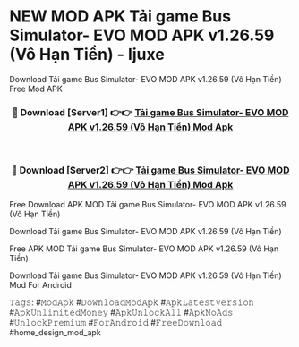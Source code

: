 # NEW MOD APK Tải game Bus Simulator- EVO MOD APK v1.26.59 (Vô Hạn Tiền) - ljuxe
Download Tải game Bus Simulator- EVO MOD APK v1.26.59 (Vô Hạn Tiền) Free Mod APK

<div align="center">
<h3>🔴 Download [Server1] 👉👉 <a href="https://apk-comot.site?title=Tải_game_Bus_Simulator-_EVO_MOD_APK_v1.26.59_(Vô_Hạn_Tiền)">Tải game Bus Simulator- EVO MOD APK v1.26.59 (Vô Hạn Tiền) Mod Apk</a></h3><br>

<h3>🔴 Download [Server2] 👉👉 <a href="https://apk-comot.site?title=Tải_game_Bus_Simulator-_EVO_MOD_APK_v1.26.59_(Vô_Hạn_Tiền)">Tải game Bus Simulator- EVO MOD APK v1.26.59 (Vô Hạn Tiền) Mod Apk</a></h3>
</div>


Free Download APK MOD Tải game Bus Simulator- EVO MOD APK v1.26.59 (Vô Hạn Tiền)

Download Tải game Bus Simulator- EVO MOD APK v1.26.59 (Vô Hạn Tiền) 

Free APK MOD Tải game Bus Simulator- EVO MOD APK v1.26.59 (Vô Hạn Tiền) 

Download Tải game Bus Simulator- EVO MOD APK v1.26.59 (Vô Hạn Tiền) Mod For Android

𝚃𝚊𝚐𝚜: #𝙼𝚘𝚍𝙰𝚙𝚔 #𝙳𝚘𝚠𝚗𝚕𝚘𝚊𝚍𝙼𝚘𝚍𝙰𝚙𝚔 #𝙰𝚙𝚔𝙻𝚊𝚝𝚎𝚜𝚝𝚅𝚎𝚛𝚜𝚒𝚘𝚗 #𝙰𝚙𝚔𝚄𝚗𝚕𝚒𝚖𝚒𝚝𝚎𝚍𝙼𝚘𝚗𝚎𝚢 #𝙰𝚙𝚔𝚄𝚗𝚕𝚘𝚌𝚔𝙰𝚕𝚕 #𝙰𝚙𝚔𝙽𝚘𝙰𝚍𝚜 #𝚄𝚗𝚕𝚘𝚌𝚔𝙿𝚛𝚎𝚖𝚒𝚞𝚖 #𝙵𝚘𝚛𝙰𝚗𝚍𝚛𝚘𝚒𝚍 #𝙵𝚛𝚎𝚎𝙳𝚘𝚠𝚗𝚕𝚘𝚊𝚍 #home_design_mod_apk
